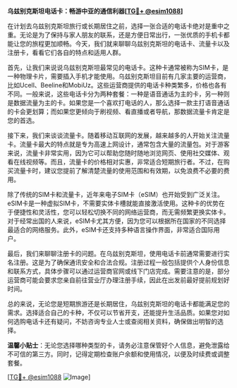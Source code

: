**乌兹别克斯坦电话卡：畅游中亚的通信利器[[TG💪+ @esim1088](https://t.me/s/esim1088)]**

在计划去乌兹别克斯坦旅行或长期居住之前，选择一张合适的电话卡绝对是重中之重。无论是为了保持与家人朋友的联系，还是方便日常出行，一张优质的手机卡都能让您的旅程更加顺畅。今天，我们就来聊聊乌兹别克斯坦的电话卡、流量卡以及注册卡，看看它们各自的特点和适用人群。

首先，让我们来说说乌兹别克斯坦最常见的电话卡。这种卡通常被称为SIM卡，是一种物理卡片，需要插入手机才能使用。乌兹别克斯坦目前有几家主要的运营商，比如Ucell、Beeline和MobiUz。这些运营商提供的电话卡种类繁多，价格也各有不同。一般来说，这些电话卡分为两种套餐：一种是语音通话为主的卡，另一种则是数据流量为主的卡。如果您是一个喜欢打电话的人，那么选择一款主打语音通话的卡会更划算；而如果您更倾向于刷视频、看直播或者导航，那数据流量卡肯定是您的首选。

接下来，我们来谈谈流量卡。随着移动互联网的发展，越来越多的人开始关注流量卡。流量卡最大的特点就是专为高速上网设计，通常包含大量的流量包。对于游客来说，流量卡非常实用，因为它可以帮助您随时随地浏览网页、使用社交媒体、观看在线视频等。而且，流量卡的价格相对实惠，非常适合短期旅行者。不过，在购买流量卡时，建议您提前了解清楚流量的使用范围和有效期，以免浪费不必要的费用。

除了传统的SIM卡和流量卡，近年来电子SIM卡（eSIM）也开始受到广泛关注。eSIM卡是一种虚拟SIM卡，不需要实体卡槽就能直接激活使用。这种卡的优势在于便捷性和灵活性，您可以轻松切换不同的网络运营商，而无需频繁更换实体卡。对于经常出国的人来说，eSIM卡尤其方便，因为您可以根据所在国家的不同选择最适合的网络服务。此外，eSIM卡还支持多种语言操作界面，非常适合国际用户。

最后，我们来聊聊注册卡的问题。在乌兹别克斯坦，使用电话卡前通常需要进行实名注册。这是为了确保通讯安全和合法合规。注册过程一般包括提供个人身份信息和联系方式，具体步骤可以通过运营商官网或线下门店完成。需要注意的是，部分运营商可能会要求您亲自前往营业厅办理注册手续，因此在出发前最好提前规划好时间。

总的来说，无论您是短期旅游还是长期居住，乌兹别克斯坦的电话卡都能满足您的需求。选择适合自己的卡种，不仅可以节省开支，还能提升生活品质。如果您对如何选购电话卡还有疑问，不妨咨询专业人士或查阅相关资料，确保做出明智的选择。

**温馨小贴士**：无论您选择哪种类型的卡，请务必注意保管好个人信息，避免泄露给不可信的第三方。同时，记得定期检查账户余额和使用情况，以便及时续费或调整套餐。

[[TG💪+ @esim1088](https://t.me/s/esim1088) ![Image](https://i.postimg.cc/4NQfJmqS/Snipaste-2025-05-13-00-14-12.png)]